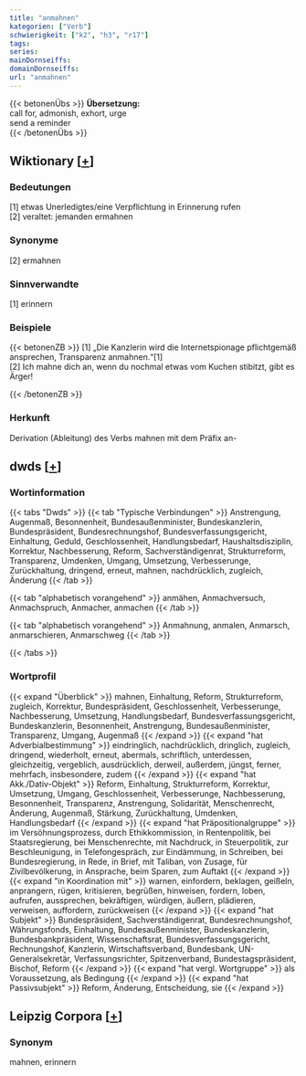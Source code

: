 ```yaml
---
title: "anmahnen"
kategorien: ["Verb"]
schwierigkeit: ["k2", "h3", "r17"]
tags:
series:
mainDornseiffs:
domainDornseiffs:
url: "anmahnen"
---
```


{{< betonenÜbs >}}
**Übersetzung:**  
call for, admonish, exhort, urge  
send a reminder  
{{< /betonenÜbs >}}

## Wiktionary [[+](https://de.wiktionary.org/wiki/anmahnen)]

### Bedeutungen
[1] etwas Unerledigtes/eine Verpflichtung in Erinnerung rufen  
[2] veraltet: jemanden ermahnen  

### Synonyme
[2] ermahnen  

### Sinnverwandte
[1] erinnern  

### Beispiele
{{< betonenZB >}}
[1] „Die Kanzlerin wird die Internetspionage pflichtgemäß ansprechen, Transparenz anmahnen.“[1]  
[2] Ich mahne dich an, wenn du nochmal etwas vom Kuchen stibitzt, gibt es Ärger!  

{{< /betonenZB >}}
### Herkunft
Derivation (Ableitung) des Verbs mahnen mit dem Präfix an-  



## dwds [[+](https://www.dwds.de/wb/anmahnen)]

### Wortinformation
{{< tabs "Dwds" >}}
{{< tab "Typische Verbindungen" >}}
Anstrengung, Augenmaß, Besonnenheit, Bundesaußenminister, Bundeskanzlerin, Bundespräsident, Bundesrechnungshof, Bundesverfassungsgericht, Einhaltung, Geduld, Geschlossenheit, Handlungsbedarf, Haushaltsdisziplin, Korrektur, Nachbesserung, Reform, Sachverständigenrat, Strukturreform, Transparenz, Umdenken, Umgang, Umsetzung, Verbesserunge, Zurückhaltung, dringend, erneut, mahnen, nachdrücklich, zugleich, Änderung
{{< /tab >}}

{{< tab "alphabetisch vorangehend" >}}
anmähen, Anmachversuch, Anmachspruch, Anmacher, anmachen
{{< /tab >}}

{{< tab "alphabetisch vorangehend" >}}
Anmahnung, anmalen, Anmarsch, anmarschieren, Anmarschweg
{{< /tab >}}

{{< /tabs >}}

### Wortprofil
{{< expand "Überblick" >}} mahnen, Einhaltung, Reform, Strukturreform, zugleich, Korrektur, Bundespräsident, Geschlossenheit, Verbesserunge, Nachbesserung, Umsetzung, Handlungsbedarf, Bundesverfassungsgericht, Bundeskanzlerin, Besonnenheit, Anstrengung, Bundesaußenminister, Transparenz, Umgang, Augenmaß {{< /expand >}}
{{< expand "hat Adverbialbestimmung" >}} eindringlich, nachdrücklich, dringlich, zugleich, dringend, wiederholt, erneut, abermals, schriftlich, unterdessen, gleichzeitig, vergeblich, ausdrücklich, derweil, außerdem, jüngst, ferner, mehrfach, insbesondere, zudem {{< /expand >}}
{{< expand "hat Akk./Dativ-Objekt" >}} Reform, Einhaltung, Strukturreform, Korrektur, Umsetzung, Umgang, Geschlossenheit, Verbesserunge, Nachbesserung, Besonnenheit, Transparenz, Anstrengung, Solidarität, Menschenrecht, Änderung, Augenmaß, Stärkung, Zurückhaltung, Umdenken, Handlungsbedarf {{< /expand >}}
{{< expand "hat Präpositionalgruppe" >}} im Versöhnungsprozess, durch Ethikkommission, in Rentenpolitik, bei Staatsregierung, bei Menschenrechte, mit Nachdruck, in Steuerpolitik, zur Beschleunigung, in Telefongespräch, zur Eindämmung, in Schreiben, bei Bundesregierung, in Rede, in Brief, mit Taliban, von Zusage, für Zivilbevölkerung, in Ansprache, beim Sparen, zum Auftakt {{< /expand >}}
{{< expand "in Koordination mit" >}} warnen, einfordern, beklagen, geißeln, anprangern, rügen, kritisieren, begrüßen, hinweisen, fordern, loben, aufrufen, aussprechen, bekräftigen, würdigen, äußern, plädieren, verweisen, auffordern, zurückweisen {{< /expand >}}
{{< expand "hat Subjekt" >}} Bundespräsident, Sachverständigenrat, Bundesrechnungshof, Währungsfonds, Einhaltung, Bundesaußenminister, Bundeskanzlerin, Bundesbankpräsident, Wissenschaftsrat, Bundesverfassungsgericht, Rechnungshof, Kanzlerin, Wirtschaftsverband, Bundesbank, UN-Generalsekretär, Verfassungsrichter, Spitzenverband, Bundestagspräsident, Bischof, Reform {{< /expand >}}
{{< expand "hat vergl. Wortgruppe" >}} als Voraussetzung, als Bedingung {{< /expand >}}
{{< expand "hat Passivsubjekt" >}} Reform, Änderung, Entscheidung, sie {{< /expand >}}

## Leipzig Corpora [[+](https://corpora.uni-leipzig.de/en/res?word=anmahnen&corpusId=deu_newscrawl-public_2018)]


### Synonym
mahnen, erinnern

